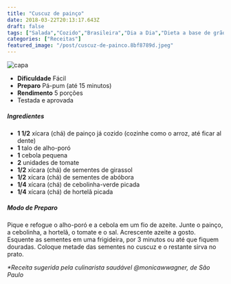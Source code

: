 ```yaml
---
title: "Cuscuz de painço"
date: 2018-03-22T20:13:17.643Z
draft: false
tags: ["Salada","Cozido","Brasileira","Dia a Dia","Dieta a base de grãos","Pratos leves - Saladas","Receitas simples e fáceis"]
categories: ["Receitas"]
featured_image: "/post/cuscuz-de-painco.8bf8789d.jpeg"
---
```


![capa](/post/cuscuz-de-painco.8bf8789d.jpeg)

*   **Dificuldade** Fácil
*   **Preparo** Pá-pum (até 15 minutos)
*   **Rendimento** 5 porções
*   Testada e aprovada
    

##### Ingredientes

*   **1 1/2** xícara (chá) de painço já cozido (cozinhe como o arroz, até ficar al dente)
*   **1** talo de alho-poró
*   **1** cebola pequena
*   **2** unidades de tomate
*   **1/2** xícara (chá) de sementes de girassol
*   **1/2** xícara (chá) de sementes de abóbora
*   **1/4** xícara (chá) de cebolinha-verde picada
*   **1/4** xícara (chá) de hortelã picada

##### Modo de Preparo

Pique e refogue o alho-poró e a cebola em um fio de azeite. Junte o painço, a cebolinha, a hortelã, o tomate e o sal. Acrescente azeite a gosto. Esquente as sementes em uma frigideira, por 3 minutos ou até que fiquem douradas. Coloque metade das sementes no cuscuz e o restante sirva no prato.

_*Receita sugerida pela culinarista saudável @monicawwagner, de São Paulo_
